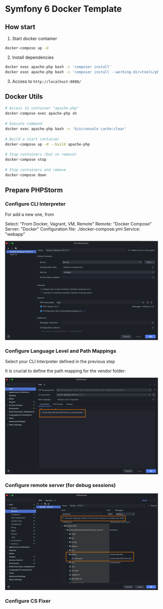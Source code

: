 # Symfony 6 Docker Template

## How start

1. Start docker container

```bash
docker-compose up -d
```

2. Install dependencies

```bash
docker exec apache-php bash -c 'composer install'
docker exec apache-php bash -c 'composer install --working-dir=tools/php-cs-fixer'
```

3. Access to `http://localhost:8080/`

## Docker Utils

```bash
# Access to container "apache-php"
docker-compose exec apache-php sh

# Execute command
docker exec apache-php bash -c 'bin/console cache:clear'

# Build a start container
docker-compose up -d --build apache-php

# Stop containers (but no remove)
docker-compose stop

# Stop containers and remove
docker-compose down
```

## Prepare PHPStorm

### Configure CLI Interpreter

For add a new one, from 

Select: "From Docker, Vagrant, VM, Remote"
Remote: "Docker Compose"
Server: "Docker"
Configuration file: ./docker-compose.yml
Service: "webapp"

![Configure CLI Interpreter](./doc/images/cli-docker-interpreter.png)

### Configure Language Level and Path Mappings

Select your CLI Interpreter defined in the previous step

It is crucial to define the path mapping for the vendor folder:

![Configure CLI Interpreter](./doc/images/php-language.png)

### Configure remote server (for debug sessions)

![Servers Configuration](./doc/images/server-config.png)

### Configure CS Fixer

